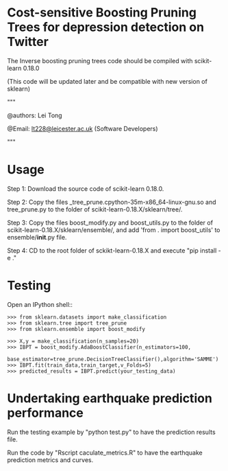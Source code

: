 # Cost-sensitive Boosting Pruning Trees for depression detection on Twitter

The Inverse boosting pruning trees code should be compiled with scikit-learn 0.18.0   

(This code will be updated later and be compatible with new version of sklearn) 

""" 

@authors: Lei Tong

@Email: lt228@leicester.ac.uk (Software Developers)

""" 

 

Usage 
======= 

 

Step 1: Download the source code of scikit-learn 0.18.0. 

 

Step 2: Copy the files _tree_prune.cpython-35m-x86_64-linux-gnu.so and tree_prune.py to the folder of scikit-learn-0.18.X/sklearn/tree/. 

 

Step 3: Copy the files boost_modify.py and boost_utils.py to the folder of scikit-learn-0.18.X/sklearn/ensemble/, and add 'from . import boost_utils' to ensemble/__init__.py file. 

 

Step 4: CD to the root folder of sckikt-learn-0.18.X and execute "pip install -e ." 

 

 

 

Testing 
======= 

 

Open an IPython shell:: 

 

	>>> from sklearn.datasets import make_classification 
	>>> from sklearn.tree import tree_prune 
	>>> from sklearn.ensemble import boost_modify 

	>>> X,y = make_classification(n_samples=20)
	>>> IBPT = boost_modify.AdaBoostClassifier(n_estimators=100,
							base_estimator=tree_prune.DecisionTreeClassifier(),algorithm='SAMME') 
	>>> IBPT.fit(train_data,train_target,v_Folds=5) 
	>>> predicted_results = IBPT.predict(your_testing_data) 

 

 

Undertaking earthquake prediction performance  
======= 

Run the testing example by "python test.py" to have the prediction results file. 

Run the code by "Rscript caculate_metrics.R" to have the earthquake prediction metrics and curves. 

 
